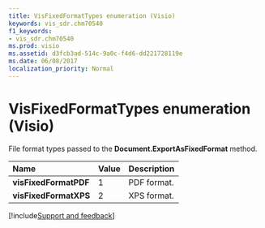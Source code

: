 ```yaml
---
title: VisFixedFormatTypes enumeration (Visio)
keywords: vis_sdr.chm70540
f1_keywords:
- vis_sdr.chm70540
ms.prod: visio
ms.assetid: d3fcb3ad-514c-9a0c-f4d6-dd221728119e
ms.date: 06/08/2017
localization_priority: Normal
---
```



# VisFixedFormatTypes enumeration (Visio)

File format types passed to the  **Document.ExportAsFixedFormat** method.



|Name|Value|Description|
|:-----|:-----|:-----|
| **visFixedFormatPDF**|1|PDF format.|
| **visFixedFormatXPS**|2|XPS format.|

[!include[Support and feedback](~/includes/feedback-boilerplate.md)]